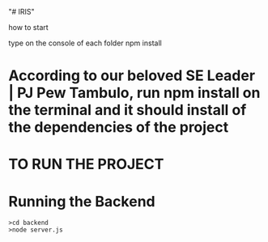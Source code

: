 "# IRIS" 

how to start 

type on the console of each folder 
npm install

# According to our beloved SE Leader | PJ Pew Tambulo, run npm install on the terminal and it should install of the dependencies of the project

# TO RUN THE PROJECT

# Running the Backend
    >cd backend
    >node server.js
